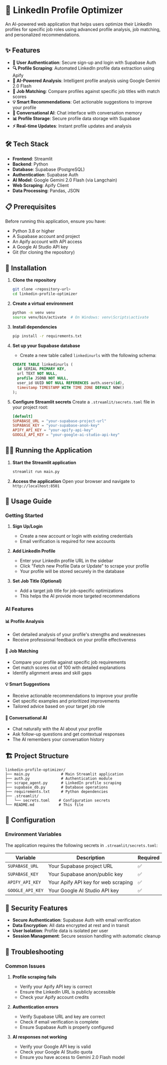 # 🤖 LinkedIn Profile Optimizer

An AI-powered web application that helps users optimize their LinkedIn profiles for specific job roles using advanced profile analysis, job matching, and personalized recommendations.

## ✨ Features

- **🔐 User Authentication**: Secure sign-up and login with Supabase Auth
- **🔍 Profile Scraping**: Automated LinkedIn profile data extraction using Apify
- **🤖 AI-Powered Analysis**: Intelligent profile analysis using Google Gemini 2.0 Flash
- **🎯 Job Matching**: Compare profiles against specific job titles with match scores
- **💡 Smart Recommendations**: Get actionable suggestions to improve your profile
- **💬 Conversational AI**: Chat interface with conversation memory
- **📊 Profile Storage**: Secure profile data storage with Supabase
- **⚡ Real-time Updates**: Instant profile updates and analysis

## 🛠️ Tech Stack

- **Frontend**: Streamlit
- **Backend**: Python
- **Database**: Supabase (PostgreSQL)
- **Authentication**: Supabase Auth
- **AI Model**: Google Gemini 2.0 Flash (via Langchain)
- **Web Scraping**: Apify Client
- **Data Processing**: Pandas, JSON

## 📋 Prerequisites

Before running this application, ensure you have:

- Python 3.8 or higher
- A Supabase account and project
- An Apify account with API access
- A Google AI Studio API key
- Git (for cloning the repository)

## 🚀 Installation

1. **Clone the repository**
   ```bash
   git clone <repository-url>
   cd linkedin-profile-optimizer
   ```

2. **Create a virtual environment**
   ```bash
   python -m venv venv
   source venv/bin/activate  # On Windows: venv\Scripts\activate
   ```

3. **Install dependencies**
   ```bash
   pip install -r requirements.txt
   ```

4. **Set up your Supabase database**
   - Create a new table called `linkedinurls` with the following schema:
   ```sql
   CREATE TABLE linkedinurls (
     id SERIAL PRIMARY KEY,
     url TEXT NOT NULL,
     profile JSONB NOT NULL,
     user_id UUID NOT NULL REFERENCES auth.users(id),
     timestamp TIMESTAMP WITH TIME ZONE DEFAULT NOW()
   );
   ```

5. **Configure Streamlit secrets**
   Create a `.streamlit/secrets.toml` file in your project root:
   ```toml
   [default]
   SUPABASE_URL = "your-supabase-project-url"
   SUPABASE_KEY = "your-supabase-anon-key"
   APIFY_API_KEY = "your-apify-api-key"
   GOOGLE_API_KEY = "your-google-ai-studio-api-key"
   ```

## 🏃‍♂️ Running the Application

1. **Start the Streamlit application**
   ```bash
   streamlit run main.py
   ```

2. **Access the application**
   Open your browser and navigate to `http://localhost:8501`

## 📖 Usage Guide

### Getting Started

1. **Sign Up/Login**
   - Create a new account or login with existing credentials
   - Email verification is required for new accounts

2. **Add LinkedIn Profile**
   - Enter your LinkedIn profile URL in the sidebar
   - Click "Fetch new Profile Data or Update" to scrape your profile
   - Your profile will be stored securely in the database

3. **Set Job Title (Optional)**
   - Add a target job title for job-specific optimizations
   - This helps the AI provide more targeted recommendations

### AI Features

#### 📊 Profile Analysis
- Get detailed analysis of your profile's strengths and weaknesses
- Receive professional feedback on your profile effectiveness

#### 🎯 Job Matching
- Compare your profile against specific job requirements
- Get match scores out of 100 with detailed explanations
- Identify alignment areas and skill gaps

#### 💡 Smart Suggestions
- Receive actionable recommendations to improve your profile
- Get specific examples and prioritized improvements
- Tailored advice based on your target job role

#### 💬 Conversational AI
- Chat naturally with the AI about your profile
- Ask follow-up questions and get contextual responses
- The AI remembers your conversation history

## 🏗️ Project Structure

```
linkedin-profile-optimizer/
├── main.py              # Main Streamlit application
├── auth.py              # Authentication module
├── scrape_agent.py      # LinkedIn profile scraping
├── supabase_db.py       # Database operations
├── requirements.txt     # Python dependencies
├── .streamlit/
│   └── secrets.toml    # Configuration secrets
└── README.md           # This file
```

## 🔧 Configuration

### Environment Variables

The application requires the following secrets in `.streamlit/secrets.toml`:

| Variable | Description | Required |
|----------|-------------|----------|
| `SUPABASE_URL` | Your Supabase project URL | ✅ |
| `SUPABASE_KEY` | Your Supabase anon/public key | ✅ |
| `APIFY_API_KEY` | Your Apify API key for web scraping | ✅ |
| `GOOGLE_API_KEY` | Your Google AI Studio API key | ✅ |

## 🔐 Security Features

- **Secure Authentication**: Supabase Auth with email verification
- **Data Encryption**: All data encrypted at rest and in transit
- **User Isolation**: Profile data is isolated per user
- **Session Management**: Secure session handling with automatic cleanup

## 🚨 Troubleshooting

### Common Issues

1. **Profile scraping fails**
   - Verify your Apify API key is correct
   - Ensure the LinkedIn URL is publicly accessible
   - Check your Apify account credits

2. **Authentication errors**
   - Verify Supabase URL and key are correct
   - Check if email verification is complete
   - Ensure Supabase Auth is properly configured

3. **AI responses not working**
   - Verify your Google API key is valid
   - Check your Google AI Studio quota
   - Ensure you have access to Gemini 2.0 Flash model

